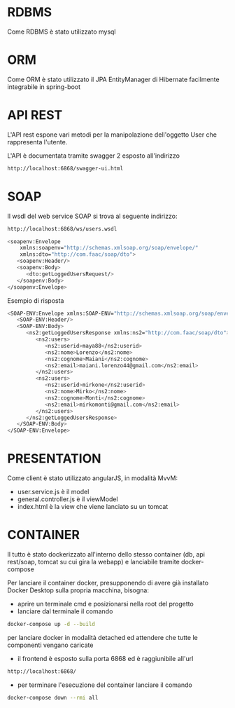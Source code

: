 # RDBMS
Come RDBMS è stato utilizzato mysql

# ORM
Come ORM è stato utilizzato il JPA EntityManager di Hibernate facilmente integrabile in spring-boot

# API REST
L'API rest espone vari metodi per la manipolazione dell'oggetto User che rappresenta l'utente.

L'API è documentata tramite swagger 2 esposto all'indirizzo
```bash
http://localhost:6868/swagger-ui.html
```

# SOAP
Il wsdl del web service SOAP si trova al seguente indirizzo:
```bash
http://localhost:6868/ws/users.wsdl
```

```bash
<soapenv:Envelope 
	xmlns:soapenv="http://schemas.xmlsoap.org/soap/envelope/"
	xmlns:dto="http://com.faac/soap/dto">
   <soapenv:Header/>
   <soapenv:Body>
      <dto:getLoggedUsersRequest/>
   </soapenv:Body>
</soapenv:Envelope>
```

Esempio di risposta
```bash
<SOAP-ENV:Envelope xmlns:SOAP-ENV="http://schemas.xmlsoap.org/soap/envelope/">
   <SOAP-ENV:Header/>
   <SOAP-ENV:Body>
      <ns2:getLoggedUsersResponse xmlns:ns2="http://com.faac/soap/dto">
         <ns2:users>
            <ns2:userid>maya88</ns2:userid>
            <ns2:nome>Lorenzo</ns2:nome>
            <ns2:cognome>Maiani</ns2:cognome>
            <ns2:email>maiani.lorenzo44@gmail.com</ns2:email>
         </ns2:users>
         <ns2:users>
            <ns2:userid>mirkone</ns2:userid>
			<ns2:nome>Mirko</ns2:nome>
            <ns2:cognome>Monti</ns2:cognome>
            <ns2:email>mirkomonti@gmail.com</ns2:email>
         </ns2:users>
      </ns2:getLoggedUsersResponse>
   </SOAP-ENV:Body>
</SOAP-ENV:Envelope>
```

# PRESENTATION
Come client è stato utilizzato angularJS, in modalità MvvM:
- user.service.js è il model
- general.controller.js è il viewModel
- index.html è la view
che viene lanciato su un tomcat

# CONTAINER
Il tutto è stato dockerizzato all'interno dello stesso container (db, api rest/soap, tomcat su cui gira la webapp)
e lanciabile tramite docker-compose

Per lanciare il container docker, presupponendo di avere già installato Docker Desktop sulla propria macchina, 
bisogna:

- aprire un terminale cmd e posizionarsi nella root del progetto
- lanciare dal terminale il comando 
```bash
docker-compose up -d --build
```
per lanciare docker in modalità detached ed attendere che tutte le componenti vengano caricate

- il frontend è esposto sulla porta 6868 ed è raggiunibile all'url 
```bash
http://localhost:6868/
```

- per terminare l'esecuzione del container lanciare il comando 
```bash
docker-compose down --rmi all
```